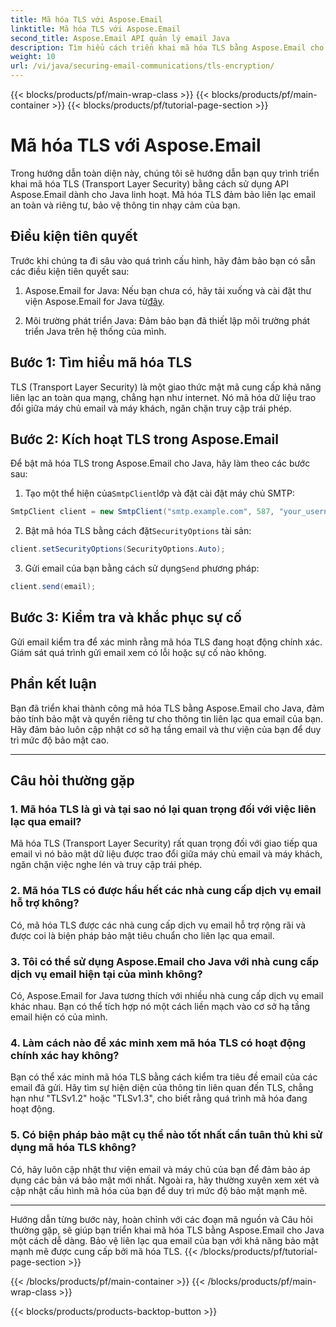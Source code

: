 ```yaml
---
title: Mã hóa TLS với Aspose.Email
linktitle: Mã hóa TLS với Aspose.Email
second_title: Aspose.Email API quản lý email Java
description: Tìm hiểu cách triển khai mã hóa TLS bằng Aspose.Email cho Java. Làm theo hướng dẫn từng bước của chúng tôi với mã nguồn và Câu hỏi thường gặp để liên lạc qua email an toàn.
weight: 10
url: /vi/java/securing-email-communications/tls-encryption/
---
```


{{< blocks/products/pf/main-wrap-class >}}
{{< blocks/products/pf/main-container >}}
{{< blocks/products/pf/tutorial-page-section >}}

# Mã hóa TLS với Aspose.Email


Trong hướng dẫn toàn diện này, chúng tôi sẽ hướng dẫn bạn quy trình triển khai mã hóa TLS (Transport Layer Security) bằng cách sử dụng API Aspose.Email dành cho Java linh hoạt. Mã hóa TLS đảm bảo liên lạc email an toàn và riêng tư, bảo vệ thông tin nhạy cảm của bạn.

## Điều kiện tiên quyết

Trước khi chúng ta đi sâu vào quá trình cấu hình, hãy đảm bảo bạn có sẵn các điều kiện tiên quyết sau:

1.  Aspose.Email for Java: Nếu bạn chưa có, hãy tải xuống và cài đặt thư viện Aspose.Email for Java từ[đây](https://releases.aspose.com/email/java/).

2. Môi trường phát triển Java: Đảm bảo bạn đã thiết lập môi trường phát triển Java trên hệ thống của mình.

## Bước 1: Tìm hiểu mã hóa TLS

TLS (Transport Layer Security) là một giao thức mật mã cung cấp khả năng liên lạc an toàn qua mạng, chẳng hạn như internet. Nó mã hóa dữ liệu trao đổi giữa máy chủ email và máy khách, ngăn chặn truy cập trái phép.

## Bước 2: Kích hoạt TLS trong Aspose.Email

Để bật mã hóa TLS trong Aspose.Email cho Java, hãy làm theo các bước sau:

1.  Tạo một thể hiện của`SmtpClient`lớp và đặt cài đặt máy chủ SMTP:

   ```java
   SmtpClient client = new SmtpClient("smtp.example.com", 587, "your_username", "your_password");
   ```

2.  Bật mã hóa TLS bằng cách đặt`SecurityOptions` tài sản:

   ```java
   client.setSecurityOptions(SecurityOptions.Auto);
   ```

3.  Gửi email của bạn bằng cách sử dụng`Send` phương pháp:

   ```java
   client.send(email);
   ```

## Bước 3: Kiểm tra và khắc phục sự cố

Gửi email kiểm tra để xác minh rằng mã hóa TLS đang hoạt động chính xác. Giám sát quá trình gửi email xem có lỗi hoặc sự cố nào không.

## Phần kết luận

Bạn đã triển khai thành công mã hóa TLS bằng Aspose.Email cho Java, đảm bảo tính bảo mật và quyền riêng tư cho thông tin liên lạc qua email của bạn. Hãy đảm bảo luôn cập nhật cơ sở hạ tầng email và thư viện của bạn để duy trì mức độ bảo mật cao.

---

## Câu hỏi thường gặp

### 1. Mã hóa TLS là gì và tại sao nó lại quan trọng đối với việc liên lạc qua email?

Mã hóa TLS (Transport Layer Security) rất quan trọng đối với giao tiếp qua email vì nó bảo mật dữ liệu được trao đổi giữa máy chủ email và máy khách, ngăn chặn việc nghe lén và truy cập trái phép.

### 2. Mã hóa TLS có được hầu hết các nhà cung cấp dịch vụ email hỗ trợ không?

Có, mã hóa TLS được các nhà cung cấp dịch vụ email hỗ trợ rộng rãi và được coi là biện pháp bảo mật tiêu chuẩn cho liên lạc qua email.

### 3. Tôi có thể sử dụng Aspose.Email cho Java với nhà cung cấp dịch vụ email hiện tại của mình không?

Có, Aspose.Email for Java tương thích với nhiều nhà cung cấp dịch vụ email khác nhau. Bạn có thể tích hợp nó một cách liền mạch vào cơ sở hạ tầng email hiện có của mình.

### 4. Làm cách nào để xác minh xem mã hóa TLS có hoạt động chính xác hay không?

Bạn có thể xác minh mã hóa TLS bằng cách kiểm tra tiêu đề email của các email đã gửi. Hãy tìm sự hiện diện của thông tin liên quan đến TLS, chẳng hạn như "TLSv1.2" hoặc "TLSv1.3", cho biết rằng quá trình mã hóa đang hoạt động.

### 5. Có biện pháp bảo mật cụ thể nào tốt nhất cần tuân thủ khi sử dụng mã hóa TLS không?

Có, hãy luôn cập nhật thư viện email và máy chủ của bạn để đảm bảo áp dụng các bản vá bảo mật mới nhất. Ngoài ra, hãy thường xuyên xem xét và cập nhật cấu hình mã hóa của bạn để duy trì mức độ bảo mật mạnh mẽ.

---

Hướng dẫn từng bước này, hoàn chỉnh với các đoạn mã nguồn và Câu hỏi thường gặp, sẽ giúp bạn triển khai mã hóa TLS bằng Aspose.Email cho Java một cách dễ dàng. Bảo vệ liên lạc qua email của bạn với khả năng bảo mật mạnh mẽ được cung cấp bởi mã hóa TLS.
{{< /blocks/products/pf/tutorial-page-section >}}

{{< /blocks/products/pf/main-container >}}
{{< /blocks/products/pf/main-wrap-class >}}

{{< blocks/products/products-backtop-button >}}
